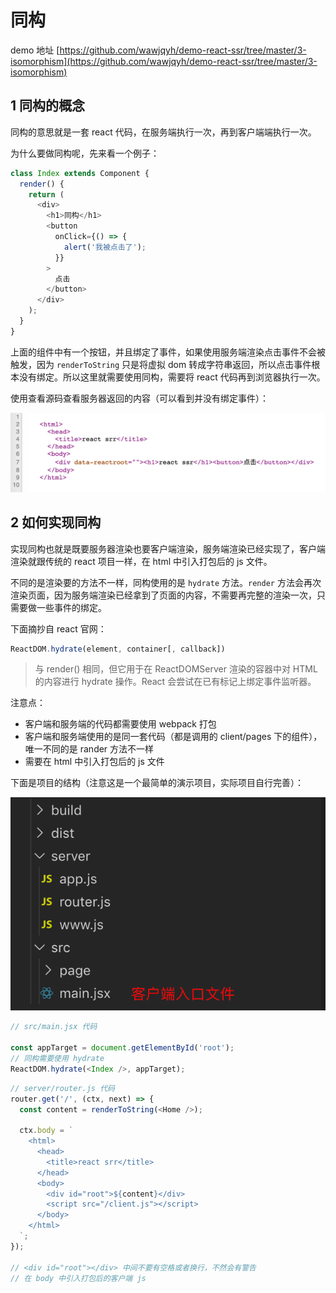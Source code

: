 # 同构

demo 地址 [https://github.com/wawjqyh/demo-react-ssr/tree/master/3-isomorphism](https://github.com/wawjqyh/demo-react-ssr/tree/master/3-isomorphism)

## 1 同构的概念

同构的意思就是一套 react 代码，在服务端执行一次，再到客户端端执行一次。

为什么要做同构呢，先来看一个例子：

```javascript
class Index extends Component {
  render() {
    return (
      <div>
        <h1>同构</h1>
        <button
          onClick={() => {
            alert('我被点击了');
          }}
        >
          点击
        </button>
      </div>
    );
  }
}
```

上面的组件中有一个按钮，并且绑定了事件，如果使用服务端渲染点击事件不会被触发，因为 `renderToString` 只是将虚拟 dom 转成字符串返回，所以点击事件根本没有绑定。所以这里就需要使用同构，需要将 react 代码再到浏览器执行一次。

使用查看源码查看服务器返回的内容（可以看到并没有绑定事件）：

![](../images/4_isomorphism_20191022235440.png)

## 2 如何实现同构

实现同构也就是既要服务器渲染也要客户端渲染，服务端渲染已经实现了，客户端渲染就跟传统的 react 项目一样，在 html 中引入打包后的 js 文件。

不同的是渲染要的方法不一样，同构使用的是 `hydrate` 方法。`render` 方法会再次渲染页面，因为服务端渲染已经拿到了页面的内容，不需要再完整的渲染一次，只需要做一些事件的绑定。

下面摘抄自 react 官网：

```javascript
ReactDOM.hydrate(element, container[, callback])
```

> 与 render() 相同，但它用于在 ReactDOMServer 渲染的容器中对 HTML 的内容进行 hydrate 操作。React 会尝试在已有标记上绑定事件监听器。

注意点：

- 客户端和服务端的代码都需要使用 webpack 打包
- 客户端和服务端使用的是同一套代码（都是调用的 client/pages 下的组件），唯一不同的是 rander 方法不一样
- 需要在 html 中引入打包后的 js 文件

下面是项目的结构（注意这是一个最简单的演示项目，实际项目自行完善）：

![](../images/4_isomorphism_20191028005819.png)

```javascript
// src/main.jsx 代码

const appTarget = document.getElementById('root');
// 同构需要使用 hydrate
ReactDOM.hydrate(<Index />, appTarget);
```

```javascript
// server/router.js 代码
router.get('/', (ctx, next) => {
  const content = renderToString(<Home />);

  ctx.body = `
    <html>
      <head>
        <title>react srr</title>
      </head>
      <body>
        <div id="root">${content}</div>
        <script src="/client.js"></script>
      </body>
    </html>
  `;
});

// <div id="root"></div> 中间不要有空格或者换行，不然会有警告
// 在 body 中引入打包后的客户端 js
```
